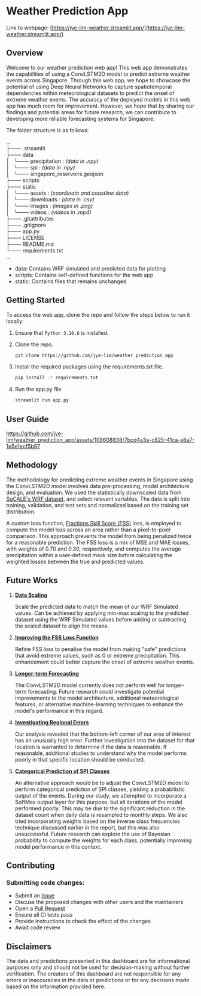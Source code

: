 # **Weather Prediction App**

Link to webpage:
[https://jye-lim-weather.streamlit.app/](https://jye-lim-weather.streamlit.app/)

## **Overview**

<p>
    Welcome to our weather prediction web app! This web app demonstrates the capabilities of using a ConvLSTM2D model to predict extreme weather events across Singapore. Through this web app, we hope to showcase the potential of using Deep Neural Networks to capture spatiotemporal dependencies within meteorological datasets to predict the onset of extreme weather events. The accuracy of the deployed models in this web app has much room for improvement. However, we hope that by sharing our findings and potential areas for future research, we can contribute to developing more reliable forecasting systems for Singapore.
</P>
<p>
    The folder structure is as follows:
</p>
<p>
    ...</br>
    ├─── .streamlit</br>
    ├─── data</br>
    │&nbsp;&nbsp;&nbsp;└─── precipitation : <i>(data in .npy)</i></br>
    │&nbsp;&nbsp;&nbsp;└─── spi : <i>(data in .npy)</i></br>
    │&nbsp;&nbsp;&nbsp;└─── singapore_reservoirs.geojson</br>
    ├─── scripts</br>
    ├─── static</br>
    │&nbsp;&nbsp;&nbsp;└─── assets : <i>(coordinate and coastline data)</i></br>
    │&nbsp;&nbsp;&nbsp;└─── downloads : <i>(data in .csv)</i></br>
    │&nbsp;&nbsp;&nbsp;└─── images : <i>(images in .png)</i></br>
    │&nbsp;&nbsp;&nbsp;└─── videos : <i>(videos in .mp4)</i></br>
    ├─── .gitattributes</br>
    ├─── .gitignore</br>
    ├─── app.py</br>
    ├─── LICENSE</br>
    ├─── README.md</br>
    └─── requirements.txt</br>
    ...
</p>
<ul>
    <li>data: Contains WRF simulated and predicted data for plotting</li>
    <li>scripts: Contains self-defined functions for the web app</li>
    <li>static: Contains files that remains unchanged</li>
</ul>

## **Getting Started**

To access the web app, clone the repo and follow the steps below to run it locally:

1. Ensure that `Python 3.10.6` is installed.

2. Clone the repo.

    ```bash
    git clone https://github.com/jye-lim/weather_prediction_app
    ```

3. Install the required packages using the requirements.txt file.

    ```bash
    pip install -r requirements.txt
    ```

4. Run the app.py file

    ```bash
    streamlit run app.py
    ```

## **User Guide**

https://github.com/jye-lim/weather_prediction_app/assets/108608838/7bcd4a3a-c825-41ca-a8a7-1e5e1ecf5b97

## **Methodology**

<p>
    The methodology for predicting extreme weather events in Singapore using the ConvLSTM2D model involves data pre-processing, model architecture design, and evaluation. We used the statistically downscaled data from <a href="https://sgcale.github.io/research/climate-downscaling/">SgCALE's WRF dataset</a>, and select relevant variables. The data is split into training, validation, and test sets and normalized based on the training set distribution.
</p>
<p>
    A custom loss function, <a href = "https://doi.org/10.48550/arXiv.2106.09757">Fractions Skill Score (FSS)</a> loss, is employed to compute the model loss across an area rather than a pixel-to-pixel comparison. This approach prevents the model from being penalized twice for a reasonable prediction. The FSS loss is a mix of MSE and MAE losses, with weights of 0.70 and 0.30, respectively, and computes the average precipitation within a user-defined mask size before calculating the weighted losses between the true and predicted values.
</p>

## **Future Works**

<ol>
    <li>
        <u><b>Data Scaling</b></u>
        <p>
            Scale the predicted data to match the mean of our WRF Simulated values. Can be achieved by applying min-max scaling to the predicted dataset using the WRF Simulated values before adding or subtracting the scaled dataset to align the means.
        </p>
    </li>
    <li>
        <u><b>Improving the FSS Loss Function</b></u>
        <p>
            Refine FSS loss to penalise the model from making "safe" predictions that avoid extreme values, such as 0 or extreme precipitation. This enhancement could better capture the onset of extreme weather events.
        </p>
    </li>
    <li>
        <u><b>Longer-term Forecasting</b></u>
        <p>
            The ConvLSTM2D model currently does not perform well for longer-term forecasting. Future research could investigate potential improvements to the model architecture, additional meteorological features, or alternative machine-learning techniques to enhance the model's performance in this regard.
        </p>
    </li>
    <li>
        <u><b>Investigating Regional Errors</b></u>
        <p>
            Our analysis revealed that the bottom-left corner of our area of interest has an unusually high error. Further investigation into the dataset for that location is warranted to determine if the data is reasonable. If reasonable, additional studies to understand why the model performs poorly in that specific location should be conducted.
        </p>
    </li>
    <li>
        <u><b>Categorical Prediction of SPI Classes</b></u>
        <p>
            An alternative approach would be to adjust the ConvLSTM2D model to perform categorical prediction of SPI classes, yielding a probabilistic output of the events. During our study, we attempted to incorporate a SoftMax output layer for this purpose, but all iterations of the model performed poorly. This may be due to the significant reduction in the dataset count when daily data is resampled to monthly steps. We also tried incorporating weights based on the inverse class frequencies technique discussed earlier in the report, but this was also unsuccessful. Future research can explore the use of Bayesian probability to compute the weights for each class, potentially improving model performance in this context.
        </p>
    </li>
</ol>

## **Contributing**

### Submitting code changes:

- Submit an [Issue](https://github.com/jye-lim/weather_prediction_app/issues)
- Discuss the proposed changes with other users and the maintainers
- Open a [Pull Request](https://github.com/jye-lim/weather_prediction_app/pulls)
- Ensure all CI tests pass
- Provide instructions to check the effect of the changes
- Await code review

## **Disclaimers**

<p>
    The data and predictions presented in this dashboard are for informational purposes only and should not be used for decision-making without further verification. The creators of this dashboard are not responsible for any errors or inaccuracies in the data or predictions or for any decisions made based on the information provided here.
</p>
